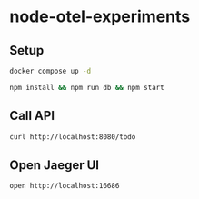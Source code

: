 # node-otel-experiments

## Setup

```sh
docker compose up -d

npm install && npm run db && npm start
```

## Call API

```sh
curl http://localhost:8080/todo
```

## Open Jaeger UI

```sh
open http://localhost:16686
```
